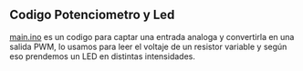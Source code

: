 ## Codigo Potenciometro y Led

[main.ino](/main/main.ino) es un codigo para captar una entrada analoga y convertirla en una salida PWM, lo usamos para leer el voltaje de un resistor variable y según eso prendemos un LED en distintas intensidades.
